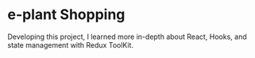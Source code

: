 # e-plant Shopping

Developing this project, I learned more in-depth about React, Hooks, and state management with Redux ToolKit.
